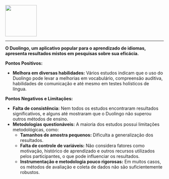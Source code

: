 <a href="https://tenor.com/pt-BR/view/duolingo-gif-9643132719933890649?utm_source=share-button&utm_medium=Social&utm_content=pinterest" target="blank"><img align="center" src="https://github.com/user-attachments/assets/a42f0166-513d-497c-b965-b251bd1e7e6e" alt="" height="100" /></a> 
****

**O Duolingo, um aplicativo popular para o aprendizado de idiomas, apresenta resultados mistos em pesquisas sobre sua eficácia.**

**Pontos Positivos:**

* **Melhora em diversas habilidades:** Vários estudos indicam que o uso do Duolingo pode levar a melhorias em vocabulário, compreensão auditiva, habilidades de comunicação e até mesmo em testes holísticos de língua.

**Pontos Negativos e Limitações:**

* **Falta de consistência:** Nem todos os estudos encontraram resultados significativos, e alguns até mostraram que o Duolingo não superou outros métodos de ensino.
* **Metodologias questionáveis:** A maioria dos estudos possui limitações metodológicas, como:
    * **Tamanhos de amostra pequenos:** Dificulta a generalização dos resultados.
    * **Falta de controle de variáveis:** Não considera fatores como motivação, histórico de aprendizado e outros recursos utilizados pelos participantes, o que pode influenciar os resultados.
    * **Instrumentação e metodologia pouco rigorosas:** Em muitos casos, os métodos de avaliação e coleta de dados não são suficientemente robustos.

